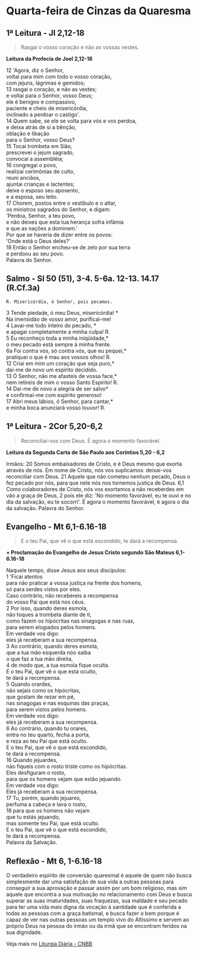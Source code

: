 # Quarta-feira de Cinzas da Quaresma

## 1ª Leitura - Jl 2,12-18

> Rasgai o vosso coração e não as vossas vestes.

**Leitura da Profecia de Joel 2,12-18**

12 'Agora, diz o Senhor,   
 voltai para mim com todo o vosso coração,   
 com jejuns, lágrimas e gemidos;    
13 rasgai o coração, e não as vestes;   
 e voltai para o Senhor, vosso Deus;   
 ele é benigno e compassivo,   
 paciente e cheio de misericórdia,   
 inclinado a perdoar o castigo'.    
14 Quem sabe, se ele se volta para vós e vos perdoa,   
 e deixa atrás de si a bênção,   
 oblação e libação   
 para o Senhor, vosso Deus?    
15 Tocai trombeta em Sião,   
 prescrevei o jejum sagrado,   
 convocai a assembléia;    
16 congregai o povo,   
 realizai cerimônias de culto,   
 reuni anciãos,   
 ajuntai crianças e lactentes;   
 deixe o esposo seu aposento,   
 e a esposa, seu leito.    
17 Chorem, postos entre o vestíbulo e o altar,   
 os ministros sagrados do Senhor, e digam:   
 'Perdoa, Senhor, a teu povo,   
 e não deixes que esta tua herança sofra infâmia   
 e que as nações a dominem.'   
 Por que se haveria de dizer entre os povos:   
 'Onde está o Deus deles?'    
18 Então o Senhor encheu-se de zelo por sua terra   
 e perdoou ao seu povo.   
 Palavra do Senhor.

## Salmo - Sl 50 (51), 3-4. 5-6a. 12-13. 14.17 (R.Cf.3a)

`R. Misericórdia, ó Senhor, pois pecamos.`

3 Tende piedade, ó meu Deus, misericórdia! *   
 Na imensidão de vosso amor, purificai-me!    
4 Lavai-me todo inteiro do pecado, *   
 e apagai completamente a minha culpa!  R.    
5 Eu reconheço toda a minha iniqüidade,*   
 o meu pecado está sempre à minha frente.    
6a Foi contra vós, só contra vós, que eu pequei,*   
 pratiquei o que é mau aos vossos olhos! R.    
12 Criai em mim um coração que seja puro,*   
 dai-me de novo um espírito decidido.    
13 Ó Senhor, não me afasteis de vossa face,*   
 nem retireis de mim o vosso Santo Espírito!   R.     
14 Dai-me de novo a alegria de ser salvo*   
 e confirmai-me com espírito generoso!    
17 Abri meus lábios, ó Senhor, para cantar,*   
 e minha boca anunciará vosso louvor!  R.

## 1ª Leitura - 2Cor 5,20-6,2

> Reconciliai-vos com Deus. É agora o momento favorável.

**Leitura da Segunda Carta de São Paulo aos Coríntios 5,20 - 6,2**

Irmãos:    20 Somos embaixadores de Cristo,     e é Deus mesmo que exorta através de nós.     Em nome de Cristo, nós vos suplicamos:     deixai-vos reconciliar com Deus.    21 Aquele que não cometeu nenhum pecado,     Deus o fez pecado por nós,     para que nele nós nos tornemos justiça de Deus.    6,1 Como colaboradores de Cristo,     nós vos exortamos a não receberdes em vão a graça de Deus,    2 pois ele diz: 'No momento favorável, eu te ouvi     e no dia da salvação, eu te socorri'.     É agora o momento favorável,     é agora o dia da salvação.     Palavra do Senhor.

## Evangelho - Mt 6,1-6.16-18

> E o teu Pai, que vê o que está escondido, te dará a recompensa.

**+ Proclamação do Evangelho de Jesus Cristo segundo São Mateus 6,1-6.16-18**

Naquele tempo, disse Jesus aos seus discípulos:    
1 'Ficai atentos   
 para não praticar a vossa justiça na frente dos homens,   
 só para serdes vistos por eles.   
 Caso contrário, não recebereis a recompensa   
 do vosso Pai que está nos céus.    
2 Por isso, quando deres esmola,   
 não toques a trombeta diante de ti,   
 como fazem os hipócritas nas sinagogas e nas ruas,   
 para serem elogiados pelos homens.   
 Em verdade vos digo:   
 eles já receberam a sua recompensa.    
3 Ao contrário, quando deres esmola,   
 que a tua mão esquerda nóo saiba   
 o que faz a tua mão direita,    
4 de modo que, a tua esmola fique oculta.   
 E o teu Pai, que vê o que está oculto,   
 te dará a recompensa.    
5 Quando orardes,   
 não sejais como os hipócritas,   
 que gostam de rezar em pé,    
 nas sinagogas e nas esquinas das praças,   
 para serem vistos pelos homens.   
 Em verdade vos digo:   
 eles já receberam a sua recompensa.    
6 Ao contrário, quando tu orares,   
 entra no teu quarto, fecha a porta,   
 e reza ao teu Pai que está oculto.   
 E o teu Pai, que vê o que está escondido,   
 te dará a recompensa.    
16 Quando jejuardes,   
 não fiqueis com o rosto triste como os hipócritas.   
 Eles desfiguram o rosto,   
 para que os homens vejam que estão jejuando.   
 Em verdade vos digo:   
 Eles já receberam a sua recompensa.    
17 Tu, porém, quando jejuares,   
 perfuma a cabeça e lava o rosto,    
18 para que os homens não vejam   
 que tu estás jejuando,   
 mas somente teu Pai, que está oculto.   
 E o teu Pai, que vê o que está escondido,   
 te dará a recompensa.   
 Palavra da Salvação.

## Reflexão - Mt 6, 1-6.16-18

O verdadeiro espírito de conversão quaresmal é aquele de quem não busca simplesmente dar uma satisfação de sua vida a outras pessoas para conseguir a sua aprovação e passar assim por um bom religioso, mas sim aquele que encontra a sua motivação no relacionamento com Deus e busca superar as suas imaturidades, suas fraquezas, sua maldade e seu pecado para ter uma vida mais digna da vocação à santidade que é conferida a todas as pessoas com a graça batismal, e busca fazer o bem porque é capaz de ver nas outras pessoas um templo vivo do Altíssimo e servem ao próprio Deus na pessoa do irmão ou da irmã que se encontram feridos na sua dignidade.

Veja mais no [Liturgia Diária - CNBB](http://liturgiadiaria.cnbb.org.br/app/user/user/UserView.php?ano=2017&mes=3&dia=1)